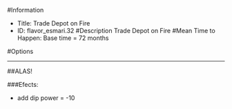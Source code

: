 #Information
 - Title: Trade Depot on Fire
 - ID: flavor_esmari.32
#Description
Trade Depot on Fire
#Mean Time to Happen:
Base time = 72 months

#Options

___
##ALAS!

###Efects:<ul><li>add dip power = -10</li></ul>

